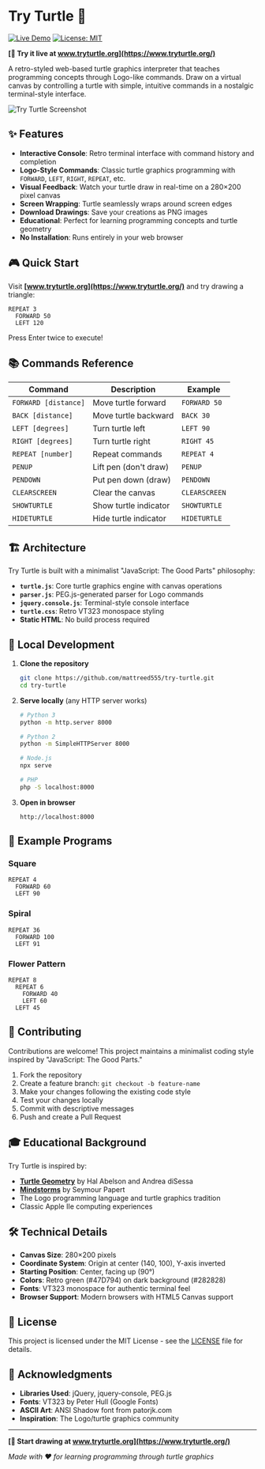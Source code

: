 # Try Turtle 🐢

[![Live Demo](https://img.shields.io/badge/demo-live-brightgreen)](https://www.tryturtle.org/)
[![License: MIT](https://img.shields.io/badge/License-MIT-yellow.svg)](https://opensource.org/licenses/MIT)

**[🚀 Try it live at www.tryturtle.org](https://www.tryturtle.org/)**

A retro-styled web-based turtle graphics interpreter that teaches programming concepts through Logo-like commands. Draw on a virtual canvas by controlling a turtle with simple, intuitive commands in a nostalgic terminal-style interface.

![Try Turtle Screenshot](https://img.shields.io/badge/screenshot-coming_soon-blue)

## ✨ Features

- **Interactive Console**: Retro terminal interface with command history and completion
- **Logo-Style Commands**: Classic turtle graphics programming with `FORWARD`, `LEFT`, `RIGHT`, `REPEAT`, etc.
- **Visual Feedback**: Watch your turtle draw in real-time on a 280×200 pixel canvas
- **Screen Wrapping**: Turtle seamlessly wraps around screen edges
- **Download Drawings**: Save your creations as PNG images
- **Educational**: Perfect for learning programming concepts and turtle geometry
- **No Installation**: Runs entirely in your web browser

## 🎮 Quick Start

Visit **[www.tryturtle.org](https://www.tryturtle.org/)** and try drawing a triangle:

```logo
REPEAT 3
  FORWARD 50
  LEFT 120
```

Press Enter twice to execute!

## 📚 Commands Reference

| Command | Description | Example |
|---------|-------------|---------|
| `FORWARD [distance]` | Move turtle forward | `FORWARD 50` |
| `BACK [distance]` | Move turtle backward | `BACK 30` |
| `LEFT [degrees]` | Turn turtle left | `LEFT 90` |
| `RIGHT [degrees]` | Turn turtle right | `RIGHT 45` |
| `REPEAT [number]` | Repeat commands | `REPEAT 4` |
| `PENUP` | Lift pen (don't draw) | `PENUP` |
| `PENDOWN` | Put pen down (draw) | `PENDOWN` |
| `CLEARSCREEN` | Clear the canvas | `CLEARSCREEN` |
| `SHOWTURTLE` | Show turtle indicator | `SHOWTURTLE` |
| `HIDETURTLE` | Hide turtle indicator | `HIDETURTLE` |

## 🏗️ Architecture

Try Turtle is built with a minimalist "JavaScript: The Good Parts" philosophy:

- **`turtle.js`**: Core turtle graphics engine with canvas operations
- **`parser.js`**: PEG.js-generated parser for Logo commands  
- **`jquery.console.js`**: Terminal-style console interface
- **`turtle.css`**: Retro VT323 monospace styling
- **Static HTML**: No build process required

## 🚀 Local Development

1. **Clone the repository**
   ```bash
   git clone https://github.com/mattreed555/try-turtle.git
   cd try-turtle
   ```

2. **Serve locally** (any HTTP server works)
   ```bash
   # Python 3
   python -m http.server 8000
   
   # Python 2
   python -m SimpleHTTPServer 8000
   
   # Node.js
   npx serve
   
   # PHP
   php -S localhost:8000
   ```

3. **Open in browser**
   ```
   http://localhost:8000
   ```

## 🎨 Example Programs

### Square
```logo
REPEAT 4
  FORWARD 60
  LEFT 90
```

### Spiral
```logo
REPEAT 36
  FORWARD 100
  LEFT 91
```

### Flower Pattern
```logo
REPEAT 8
  REPEAT 6
    FORWARD 40
    LEFT 60
  LEFT 45
```

## 🤝 Contributing

Contributions are welcome! This project maintains a minimalist coding style inspired by "JavaScript: The Good Parts."

1. Fork the repository
2. Create a feature branch: `git checkout -b feature-name`
3. Make your changes following the existing code style
4. Test your changes locally
5. Commit with descriptive messages
6. Push and create a Pull Request

## 🎓 Educational Background

Try Turtle is inspired by:
- [**Turtle Geometry**](https://en.wikipedia.org/wiki/Turtle_Geometry) by Hal Abelson and Andrea diSessa
- [**Mindstorms**](https://en.wikipedia.org/wiki/Mindstorms_(book)) by Seymour Papert
- The Logo programming language and turtle graphics tradition
- Classic Apple IIe computing experiences

## 🛠️ Technical Details

- **Canvas Size**: 280×200 pixels
- **Coordinate System**: Origin at center (140, 100), Y-axis inverted
- **Starting Position**: Center, facing up (90°)
- **Colors**: Retro green (#47D794) on dark background (#282828)
- **Fonts**: VT323 monospace for authentic terminal feel
- **Browser Support**: Modern browsers with HTML5 Canvas support

## 📄 License

This project is licensed under the MIT License - see the [LICENSE](LICENSE) file for details.

## 🌟 Acknowledgments

- **Libraries Used**: jQuery, jquery-console, PEG.js
- **Fonts**: VT323 by Peter Hull (Google Fonts)
- **ASCII Art**: ANSI Shadow font from patorjk.com
- **Inspiration**: The Logo/turtle graphics community

---

**[🐢 Start drawing at www.tryturtle.org](https://www.tryturtle.org/)**

*Made with ❤️ for learning programming through turtle graphics*